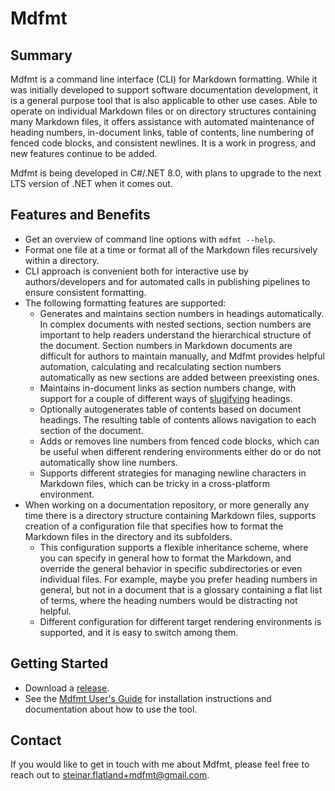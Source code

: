 # Mdfmt

## Summary

Mdfmt is a command line interface (CLI) for Markdown formatting.  While it was initially developed to support software documentation development, it is a general purpose tool that is also applicable to other use cases.  Able to operate on individual Markdown files or on directory structures containing many Markdown files, it offers assistance with automated maintenance of heading numbers, in-document links, table of contents, line numbering of fenced code blocks, and consistent newlines.  It is a work in progress, and new features continue to be added.

Mdfmt is being developed in C#/.NET 8.0, with plans to upgrade to the next LTS version of .NET when it comes out.

## Features and Benefits

- Get an overview of command line options with `mdfmt --help`.
- Format one file at a time or format all of the Markdown files recursively within a directory.
- CLI approach is convenient both for interactive use by authors/developers and for automated calls in publishing pipelines to ensure consistent formatting.
- The following formatting features are supported:
  - Generates and maintains section numbers in headings automatically.  In complex documents with nested sections, section numbers are important to help readers understand the hierarchical structure of the document.  Section numbers in Markdown documents are difficult for authors to maintain manually, and Mdfmt provides helpful automation, calculating and recalculating section numbers automatically as new sections are added between preexisting ones.
  - Maintains in-document links as section numbers change, with support for a couple of different ways of [slugifying](./docs/user/Glossary.md#slugification) headings.
  - Optionally autogenerates table of contents based on document headings.  The resulting table of contents allows navigation to each section of the document.
  - Adds or removes line numbers from fenced code blocks, which can be useful when different rendering environments either do or do not automatically show line numbers.
  - Supports different strategies for managing newline characters in Markdown files, which can be tricky in a cross-platform environment.
- When working on a documentation repository, or more generally any time there is a directory structure containing Markdown files, supports creation of a configuration file that specifies how to format the Markdown files in the directory and its subfolders.
  - This configuration supports a flexible inheritance scheme, where you can specify in general how to format the Markdown, and override the general behavior in specific subdirectories or even individual files.  For example, maybe you prefer heading numbers in general, but not in a document that is a glossary containing a flat list of terms, where the heading numbers would be distracting not helpful.
  - Different configuration for different target rendering environments is supported, and it is easy to switch among them.

## Getting Started

- Download a [release](https://github.com/steinar-flatland/mdfmt/releases).
- See the [Mdfmt User's Guide](./docs/user/Mdfmt-Users-Guide.md) for installation instructions and documentation about how to use the tool.

## Contact

If you would like to get in touch with me about Mdfmt, please feel free to reach out to <steinar.flatland+mdfmt@gmail.com>.
